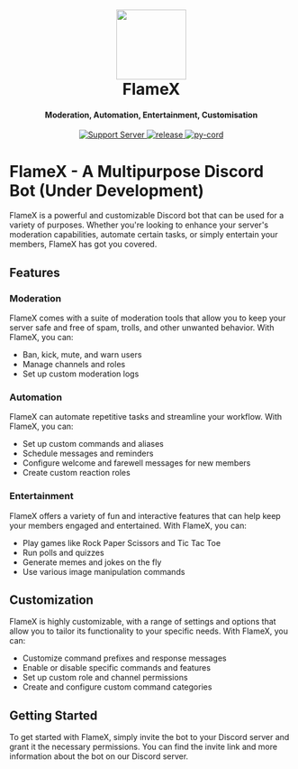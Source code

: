 <h1 align="center">
  <img src="https://media.discordapp.net/ephemeral-attachments/1095315955749490768/1095355262728159262/FlameX.png?width=434&height=434" height='124' width='124'>
  <br>
  FlameX
</h1>

<h4 align="center">Moderation, Automation, Entertainment, Customisation</h4>

<p align="center">
  <a href="https://discord.gg/uByWJpdzQU">
      <img src="https://img.shields.io/discord/1021439323775713362?label=discord&style=for-the-badge&logo=discord&color=5865F2&logoColor=white" alt="Support Server">
    </a>
  <a href="https://github.com/Aspire-Devs/FlameX">
     <img src="https://img.shields.io/github/v/release/Aspire-Devs/FlameX?include_prereleases&label=Latest%20Release&logo=github&sort=semver&style=for-the-badge&logoColor=white" alt="release">
  </a>
  <a href="https://github.com/Pycord-Development/pycord">
     <img src="https://img.shields.io/pypi/v/py-cord.svg?style=for-the-badge&logo=pypi&color=yellowgreen&logoColor=white" alt="py-cord">
  </a>

</p>


# FlameX - A Multipurpose Discord Bot (Under Development)

FlameX is a powerful and customizable Discord bot that can be used for a variety of purposes. Whether you're looking to enhance your server's moderation capabilities, automate certain tasks, or simply entertain your members, FlameX has got you covered.

## Features

### Moderation

FlameX comes with a suite of moderation tools that allow you to keep your server safe and free of spam, trolls, and other unwanted behavior. With FlameX, you can:

- Ban, kick, mute, and warn users
- Manage channels and roles
- Set up custom moderation logs

### Automation

FlameX can automate repetitive tasks and streamline your workflow. With FlameX, you can:

- Set up custom commands and aliases
- Schedule messages and reminders
- Configure welcome and farewell messages for new members
- Create custom reaction roles

### Entertainment

FlameX offers a variety of fun and interactive features that can help keep your members engaged and entertained. With FlameX, you can:

- Play games like Rock Paper Scissors and Tic Tac Toe
- Run polls and quizzes
- Generate memes and jokes on the fly
- Use various image manipulation commands

## Customization

FlameX is highly customizable, with a range of settings and options that allow you to tailor its functionality to your specific needs. With FlameX, you can:

- Customize command prefixes and response messages
- Enable or disable specific commands and features
- Set up custom role and channel permissions
- Create and configure custom command categories

## Getting Started

To get started with FlameX, simply invite the bot to your Discord server and grant it the necessary permissions. You can find the invite link and more information about the bot on our Discord server.
